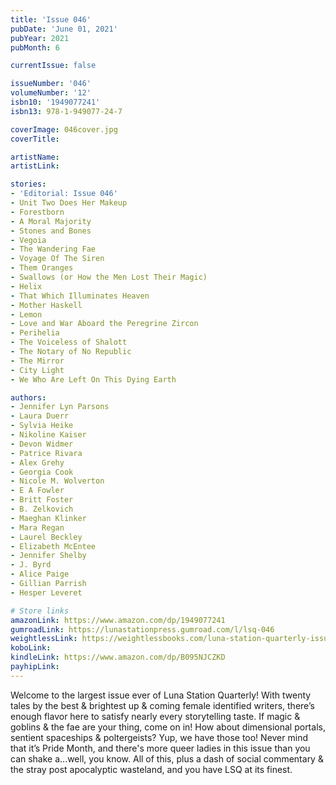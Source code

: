 ```yaml
---
title: 'Issue 046'
pubDate: 'June 01, 2021'
pubYear: 2021
pubMonth: 6

currentIssue: false

issueNumber: '046'
volumeNumber: '12'
isbn10: '1949077241'
isbn13: 978-1-949077-24-7

coverImage: 046cover.jpg
coverTitle: 

artistName: 
artistLink: 

stories:
- 'Editorial: Issue 046'
- Unit Two Does Her Makeup
- Forestborn
- A Moral Majority
- Stones and Bones
- Vegoia
- The Wandering Fae
- Voyage Of The Siren
- Them Oranges
- Swallows (or How the Men Lost Their Magic)
- Helix
- That Which Illuminates Heaven
- Mother Haskell
- Lemon
- Love and War Aboard the Peregrine Zircon
- Perihelia
- The Voiceless of Shalott
- The Notary of No Republic
- The Mirror
- City Light
- We Who Are Left On This Dying Earth

authors:
- Jennifer Lyn Parsons
- Laura Duerr
- Sylvia Heike
- Nikoline Kaiser
- Devon Widmer
- Patrice Rivara
- Alex Grehy
- Georgia Cook
- Nicole M. Wolverton
- E A Fowler
- Britt Foster
- B. Zelkovich
- Maeghan Klinker
- Mara Regan
- Laurel Beckley
- Elizabeth McEntee
- Jennifer Shelby
- J. Byrd
- Alice Paige
- Gillian Parrish
- Hesper Leveret

# Store links
amazonLink: https://www.amazon.com/dp/1949077241
gumroadLink: https://lunastationpress.gumroad.com/l/lsq-046
weightlessLink: https://weightlessbooks.com/luna-station-quarterly-issue-046/
koboLink: 
kindleLink: https://www.amazon.com/dp/B095NJCZKD
payhipLink: 
---
```


Welcome to the largest issue ever of Luna Station Quarterly!
With twenty tales by the best &amp; brightest up &amp; coming female identified writers, there’s enough flavor here to satisfy nearly every storytelling taste.
If magic &amp; goblins &amp; the fae are your thing, come on in! How about dimensional portals, sentient spaceships &amp; poltergeists? Yup, we have those too!
Never mind that it’s Pride Month, and there's more queer ladies in this issue than you can shake a...well, you know.
All of this, plus a dash of social commentary &amp; the stray post apocalyptic wasteland, and you have LSQ at its finest.
